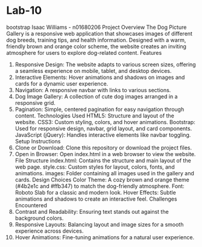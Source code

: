 # Lab-10
 bootstrap
Isaac Williams - n01680206
Project Overview
The Dog Picture Gallery is a responsive web application that showcases images of different dog breeds, training tips, and health information. Designed with a warm, friendly brown and orange color scheme, the website creates an inviting atmosphere for users to explore dog-related content.
Features
1. Responsive Design: The website adapts to various screen sizes, offering a seamless experience on mobile, tablet, and desktop devices.
2. Interactive Elements:
Hover animations and shadows on images and cards for a dynamic user experience.
3. Navigation:
A responsive navbar with links to various sections.
4. Dog Image Gallery:
A collection of cute dog images arranged in a responsive grid.
5. Pagination: Simple, centered pagination for easy navigation through content.
Technologies Used
HTML5: Structure and layout of the website.
CSS3: Custom styling, colors, and hover animations.
Bootstrap: Used for responsive design, navbar, grid layout, and card components.
JavaScript (jQuery): Handles interactive elements like navbar toggling.
Setup Instructions
1. Clone or Download: Clone this repository or download the project files.
2. Open in Browser: Open index.html in a web browser to view the website.
File Structure
index.html: Contains the structure and main layout of the web page.
style.css: Custom styles for layout, colors, fonts, and animations.
images: Folder containing all images used in the gallery and cards.
Design Choices
Color Theme: A cozy brown and orange theme (#4b2e1c and #ffb347) to match the dog-friendly atmosphere.
Font: Roboto Slab for a classic and modern look.
Hover Effects: Subtle animations and shadows to create an interactive feel.
Challenges Encountered
1. Contrast and Readability: Ensuring text stands out against the background colors.
2. Responsive Layouts: Balancing layout and image sizes for a smooth experience across devices.
3. Hover Animations: Fine-tuning animations for a natural user experience.